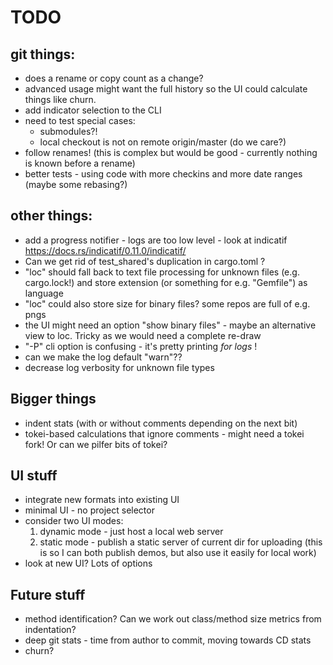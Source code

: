 # TODO

## git things:
- does a rename or copy count as a change?
- advanced usage might want the full history so the UI could calculate things like churn.
- add indicator selection to the CLI
- need to test special cases:
  - submodules?!
  - local checkout is not on remote origin/master (do we care?)
- follow renames! (this is complex but would be good - currently nothing is known before a rename)
- better tests - using code with more checkins and more date ranges (maybe some rebasing?)

## other things:
- add a progress notifier - logs are too low level - look at indicatif https://docs.rs/indicatif/0.11.0/indicatif/
- Can we get rid of test_shared's duplication in cargo.toml ?
- "loc" should fall back to text file processing for unknown files (e.g. cargo.lock!) and store extension (or something for e.g. "Gemfile") as language
- "loc" could also store size for binary files? some repos are full of e.g. pngs
 - the UI might need an option "show binary files" - maybe an alternative view to loc.  Tricky as we would need a complete re-draw
- "-P" cli option is confusing - it's pretty printing _for logs_ !
- can we make the log default "warn"??
- decrease log verbosity for unknown file types

## Bigger things
- indent stats (with or without comments depending on the next bit)
- tokei-based calculations that ignore comments - might need a tokei fork! Or can we pilfer bits of tokei?

## UI stuff
- integrate new formats into existing UI
- minimal UI - no project selector
- consider two UI modes:
  1. dynamic mode - just host a local web server
  2. static mode - publish a static server of current dir for uploading
  (this is so I can both publish demos, but also use it easily for local work)
- look at new UI? Lots of options

## Future stuff
- method identification? Can we work out class/method size metrics from indentation?
- deep git stats - time from author to commit, moving towards CD stats
- churn?
